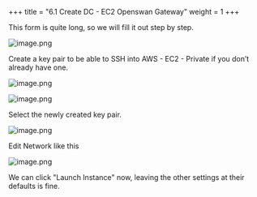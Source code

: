 +++
title = "6.1 Create DC - EC2 Openswan Gateway"
weight = 1
+++


This form is quite long, so we will fill it out step by step.


![image.png](/images/004-iv-setup-vpc-dc-resources/006-6-ec2-dc-ec2-openswan-gateway/20-463288-image.png)


Create a key pair to be able to SSH into AWS - EC2 - Private if you don’t already have one.


![image.png](/images/004-iv-setup-vpc-dc-resources/006-6-ec2-dc-ec2-openswan-gateway/20-430470-image.png)


![image.png](/images/004-iv-setup-vpc-dc-resources/006-6-ec2-dc-ec2-openswan-gateway/20-898124-image.png)


Select the newly created key pair.


![image.png](/images/004-iv-setup-vpc-dc-resources/006-6-ec2-dc-ec2-openswan-gateway/20-924329-image.png)


Edit Network like this


![image.png](/images/004-iv-setup-vpc-dc-resources/006-6-ec2-dc-ec2-openswan-gateway/20-894011-image.png)


We can click "Launch Instance" now, leaving the other settings at their defaults is fine.


